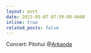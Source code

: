 ```yaml
---
layout: post
date: 2023-05-07 07:59:00-0400
inline: true
related_posts: false
---
```


Concert: Pitohui @[Arkaoda](https://www.instagram.com/arkaoda/)
